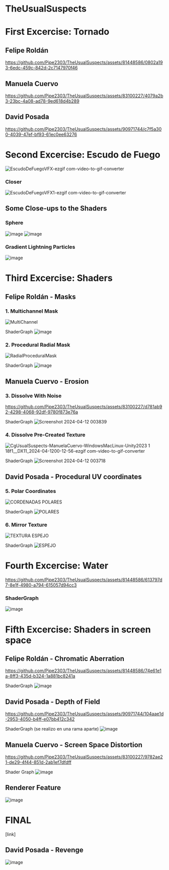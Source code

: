 # TheUsualSuspects

# First Excercise: Tornado

## Felipe Roldán

https://github.com/Pipe2303/TheUsualSuspects/assets/81448586/0802a193-6edc-459c-842d-2c7147970f46


## Manuela Cuervo

https://github.com/Pipe2303/TheUsualSuspects/assets/83100227/4079a2b3-23bc-4a08-ad78-9ed618d4b289


## David Posada

https://github.com/Pipe2303/TheUsualSuspects/assets/90971744/c7f5a300-4039-47ef-bf93-61ec0ee63276


#      
# Second Excercise: Escudo de Fuego

![EscudoDeFuegoVFX-ezgif com-video-to-gif-converter](https://github.com/Pipe2303/TheUsualSuspects/assets/81448586/a833642b-b080-4eda-a164-b5459000b309)

### Closer
![EscudoDeFuegoVFX1-ezgif com-video-to-gif-converter](https://github.com/Pipe2303/TheUsualSuspects/assets/81448586/f206c10d-b0ff-4c19-b656-3c0a4724a504)

## Some Close-ups to the Shaders
### Sphere
![image](https://github.com/Pipe2303/TheUsualSuspects/assets/81448586/780c3287-8242-4a08-853d-11724507ddee)
![image](https://github.com/Pipe2303/TheUsualSuspects/assets/81448586/f40fde31-169e-470e-bcbe-30bb1fd293c2)

### Gradient Lightning Particles
![image](https://github.com/Pipe2303/TheUsualSuspects/assets/81448586/95549675-ba4e-4aa4-b67b-5a27769b6f4b)


#
# Third Excercise: Shaders

## Felipe Roldán - Masks
### 1. Multichannel Mask
![MultiChannel](https://github.com/Pipe2303/TheUsualSuspects/assets/81448586/77ae9a19-4153-4a15-9c8a-ebb6f80574a8)

ShaderGraph
![image](https://github.com/Pipe2303/TheUsualSuspects/assets/81448586/92149d9a-41f4-4c6c-b454-30cf1cf45b03)

### 2. Procedural Radial Mask
![RadialProceduralMask](https://github.com/Pipe2303/TheUsualSuspects/assets/81448586/dca5a359-4233-4b74-9940-e957213849c2)

ShaderGraph
![image](https://github.com/Pipe2303/TheUsualSuspects/assets/81448586/2bc9589e-f70b-4697-a4f7-812de947b138)

## Manuela Cuervo - Erosion
### 3. Dissolve With Noise

https://github.com/Pipe2303/TheUsualSuspects/assets/83100227/d781ab92-4298-4068-92df-9780f873e76a


ShaderGraph
![Screenshot 2024-04-12 003839](https://github.com/Pipe2303/TheUsualSuspects/assets/83100227/6421cb10-b6cf-4238-8f76-26819eaa8baf)

### 4. Dissolve Pre-Created Texture
![CgUsualSuspects-ManuelaCuervo-WindowsMacLinux-Unity2023 1 18f1__DX11_2024-04-1200-12-56-ezgif com-video-to-gif-converter](https://github.com/Pipe2303/TheUsualSuspects/assets/83100227/0f8e0655-a9a7-4fb7-aacd-ed5fc8440672)

ShaderGraph
![Screenshot 2024-04-12 003718](https://github.com/Pipe2303/TheUsualSuspects/assets/83100227/67158d65-805d-4650-859c-0c6c5316e48f)

## David Posada - Procedural UV coordinates
### 5. Polar Coordinates
![CORDENADAS POLARES](https://github.com/Pipe2303/TheUsualSuspects/assets/90971744/ec0acd54-7f4b-40f2-998a-7c89da3d1e5d)

ShaderGraph
![POLARES](https://github.com/Pipe2303/TheUsualSuspects/assets/90971744/5e605309-dc3f-4ba2-b63d-96793e70ee17)


### 6. Mirror Texture
![TEXTURA ESPEJO](https://github.com/Pipe2303/TheUsualSuspects/assets/90971744/99b0f50b-1e4b-4f25-83c9-14222947d6db)

ShaderGraph
![ESPEJO](https://github.com/Pipe2303/TheUsualSuspects/assets/90971744/6453a283-dd90-4021-aad7-9cf876a7da30)

#
# Fourth Excercise: Water
https://github.com/Pipe2303/TheUsualSuspects/assets/81448586/613797d7-8e1f-4980-a794-615057d94cc3

### ShaderGraph
![image](https://github.com/Pipe2303/TheUsualSuspects/assets/81448586/8b88484f-6c61-464e-a061-25b40a830ccf)

#
# Fifth Excercise: Shaders in screen space

## Felipe Roldán - Chromatic Aberration
https://github.com/Pipe2303/TheUsualSuspects/assets/81448586/74e61e1a-8ff3-435d-b324-1a881bc8241a


ShaderGraph
![image](https://github.com/Pipe2303/TheUsualSuspects/assets/81448586/b9b15e1e-b280-4332-ae49-88fde5b503b6)

## David Posada - Depth of Field

https://github.com/Pipe2303/TheUsualSuspects/assets/90971744/104aae1d-2953-4050-b4ff-e07bb412c342


ShaderGraph (se realizo en una rama aparte)
![image](https://github.com/Pipe2303/TheUsualSuspects/assets/90971744/fa4cb804-23a1-4eac-8d2a-8d3b9f692da3)

## Manuela Cuervo - Screen Space Distortion

https://github.com/Pipe2303/TheUsualSuspects/assets/83100227/9782ae21-de29-4f44-851d-2ab1ef7dfdff


Shader Graph
![image](https://github.com/Pipe2303/TheUsualSuspects/assets/83100227/ed30b6d8-59bd-4a79-92a6-2c1635d8888d)

## Renderer Feature

![image](https://github.com/Pipe2303/TheUsualSuspects/assets/81448586/4cf994d5-ecf4-430f-8753-7be2c9aabf06)

# FINAL
[link]

## David Posada - Revenge

![image](https://github.com/Pipe2303/TheUsualSuspects/assets/90971744/1672101b-1d61-4ff5-bb75-f3e6782b87af)

